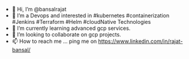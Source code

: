 - 👋 Hi, I’m @bansalrajat
- 👀 I’m a Devops and  interested in #kubernetes #containerization #Jenkins #Terraform #Helm #cloudNative
Technologies
- 🌱 I’m currently learning advanced gcp services.
- 💞️ I’m looking to collaborate on gcp projects.
- 📫 How to reach me ... ping me on https://www.linkedin.com/in/rajat-bansal/

<!---
bansalrajat/bansalrajat is a ✨ special ✨ repository because its `README.md` (this file) appears on your GitHub profile.
You can click the Preview link to take a look at your changes.
--->
